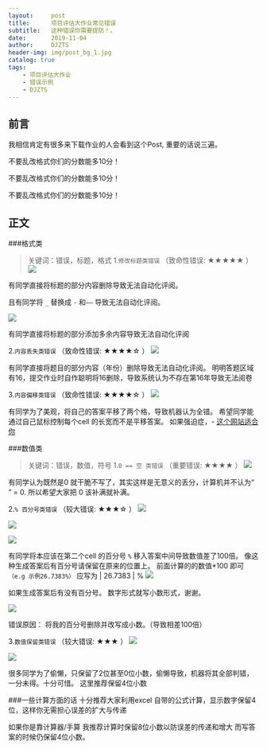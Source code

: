 ```yaml
---
layout:     post
title:      项目评估大作业常见错误
subtitle:   这种错误你需要提防！。
date:       2019-11-04
author:     DJZTS
header-img: img/post_bg_1.jpg
catalog: true
tags:
    - 项目评估大作业
    - 错误示例
    - DJZTS
---
```


## 前言

我相信肯定有很多来下载作业的人会看到这个Post, 重要的话说三遍。

不要乱改格式你们的分数能多10分！

不要乱改格式你们的分数能多10分！

不要乱改格式你们的分数能多10分！


## 正文
###格式类
>关键词：错误，标题，格式
1.`修改标题类错误` （致命性错误: ★★★★★ ）
![](https://github.com/djzts/djzts.github.io/blob/master/img/%E4%BD%9C%E4%B8%9A%E9%94%99%E8%AF%AF%E4%B8%93%E7%94%A8/E1.PNG)

有同学直接将标题的部分内容删除导致无法自动化评阅。

且有同学将 `_` 替换成 `-` 和`——`  导致无法自动化评阅。

![](https://github.com/djzts/djzts.github.io/blob/master/img/%E4%BD%9C%E4%B8%9A%E9%94%99%E8%AF%AF%E4%B8%93%E7%94%A8/E2.PNG)

有同学直接将标题的部分添加多余内容导致无法自动化评阅

2.`内容丢失类错误` （致命性错误: ★★★★☆ ）
![](https://github.com/djzts/djzts.github.io/blob/master/img/%E4%BD%9C%E4%B8%9A%E9%94%99%E8%AF%AF%E4%B8%93%E7%94%A8/E4.PNG)

有同学直接将题目的部分内容（年份）删除导致无法自动化评阅。
明明答题区域有16，提交作业时自作聪明将16删除，导致系统认为不存在第16年导致无法阅卷

3.`内容偏移类错误` （致命性错误: ★★★★☆ ）
![](https://github.com/djzts/djzts.github.io/blob/master/img/%E4%BD%9C%E4%B8%9A%E9%94%99%E8%AF%AF%E4%B8%93%E7%94%A8/E8.PNG)

有同学为了美观，将自己的答案平移了两个格，导致机器认为全错。
希望同学能通过自己鼠标控制每个cell 的长宽而不是平移答案。 
如果强迫症，- [这个网站适合你](https://support.office.com/zh-cn/article/%E6%9B%B4%E6%94%B9%E5%88%97%E5%AE%BD%E5%92%8C%E8%A1%8C%E9%AB%98-72f5e3cc-994d-43e8-ae58-9774a0905f46)

###数值类
>关键词：错误，数值，符号
1.`0 == 空 类错误` （重要错误: ★★★★ ）
![](https://github.com/djzts/djzts.github.io/blob/master/img/%E4%BD%9C%E4%B8%9A%E9%94%99%E8%AF%AF%E4%B8%93%E7%94%A8/E7.PNG)

有同学认为既然是0 就干脆不写了，其实这样是无意义的丢分，计算机并不认为“ ” = 0.
所以希望大家把 0 该补满就补满。

2.`% 百分号类错误` （较大错误: ★★★☆ ）
![](https://github.com/djzts/djzts.github.io/blob/master/img/%E4%BD%9C%E4%B8%9A%E9%94%99%E8%AF%AF%E4%B8%93%E7%94%A8/E3.PNG)

![](https://github.com/djzts/djzts.github.io/blob/master/img/%E4%BD%9C%E4%B8%9A%E9%94%99%E8%AF%AF%E4%B8%93%E7%94%A8/E6.PNG)

![](https://github.com/djzts/djzts.github.io/blob/master/img/%E4%BD%9C%E4%B8%9A%E9%94%99%E8%AF%AF%E4%B8%93%E7%94%A8/E5.PNG)

有同学将本应该在第二个cell 的百分号 ` % ` 移入答案中间导致数值差了100倍。
像这种生成答案后有百分号请保留在原来的位置上。
前面计算的的数值*100 即可
`（e.g 示例26.7383%）` 应写为 | 26.7383 | %
![](https://github.com/djzts/djzts.github.io/blob/master/img/%E4%BD%9C%E4%B8%9A%E9%94%99%E8%AF%AF%E4%B8%93%E7%94%A8/E12.PNG)


如果生成答案后有没有百分号。
数字形式就写小数形式，谢谢。

![](https://github.com/djzts/djzts.github.io/blob/master/img/%E4%BD%9C%E4%B8%9A%E9%94%99%E8%AF%AF%E4%B8%93%E7%94%A8/E9.PNG)

错误原因： 将我的百分号删除并改写成小数。（导致相差100倍）

3.`数值保留类错误` （较大错误: ★★★ ）
![](https://github.com/djzts/djzts.github.io/blob/master/img/%E4%BD%9C%E4%B8%9A%E9%94%99%E8%AF%AF%E4%B8%93%E7%94%A8/E10.PNG)

![](https://github.com/djzts/djzts.github.io/blob/master/img/%E4%BD%9C%E4%B8%9A%E9%94%99%E8%AF%AF%E4%B8%93%E7%94%A8/E11.PNG)

很多同学为了偷懒，只保留了2位甚至0位小数，偷懒导致，机器将其全部判错，一分未得。十分可惜。
这里推荐保留4位小数

###一些计算方面的话
十分推荐大家利用excel 自带的公式计算，显示数字保留4位，这样你无需担心误差的扩大与传递

如果你是靠计算器/手算
我推荐计算时保留8位小数以防误差的传递和增大
而写答案的时候仍保留4位小数。 






